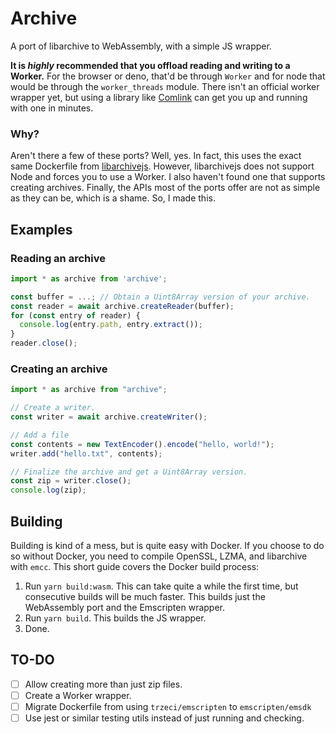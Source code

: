 # Archive

A port of libarchive to WebAssembly, with a simple JS wrapper.

**It is _highly_ recommended that you offload reading and writing to a Worker.** For the browser or deno, that'd be through `Worker` and for node that would be through the `worker_threads` module. There isn't an official worker wrapper yet, but using a library like [Comlink](https://github.com/GoogleChromeLabs/comlink) can get you up and running with one in minutes.

### Why?

Aren't there a few of these ports? Well, yes. In fact, this uses the exact same Dockerfile from [libarchivejs](https://github.com/nika-begiashvili/libarchivejs). However, libarchivejs does not support Node and forces you to use a Worker. I also haven't found one that supports creating archives. Finally, the APIs most of the ports offer are not as simple as they can be, which is a shame. So, I made this.

## Examples

### Reading an archive

```js
import * as archive from 'archive';

const buffer = ...; // Obtain a Uint8Array version of your archive.
const reader = await archive.createReader(buffer);
for (const entry of reader) {
  console.log(entry.path, entry.extract());
}
reader.close();
```

### Creating an archive

```js
import * as archive from "archive";

// Create a writer.
const writer = await archive.createWriter();

// Add a file
const contents = new TextEncoder().encode("hello, world!");
writer.add("hello.txt", contents);

// Finalize the archive and get a Uint8Array version.
const zip = writer.close();
console.log(zip);
```

## Building

Building is kind of a mess, but is quite easy with Docker. If you choose to do so without Docker, you need to compile OpenSSL, LZMA, and libarchive with `emcc`. This short guide covers the Docker build process:

1. Run `yarn build:wasm`. This can take quite a while the first time, but consecutive builds will be much faster. This builds just the WebAssembly port and the Emscripten wrapper.
2. Run `yarn build`. This builds the JS wrapper.
3. Done.

## TO-DO

- [ ] Allow creating more than just zip files.
- [ ] Create a Worker wrapper.
- [ ] Migrate Dockerfile from using `trzeci/emscripten` to `emscripten/emsdk`
- [ ] Use jest or similar testing utils instead of just running and checking.

